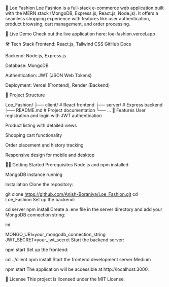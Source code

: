 👗 Loe Fashion
Loe Fashion is a full-stack e-commerce web application built with the MERN stack (MongoDB, Express.js, React.js, Node.js). It offers a seamless shopping experience with features like user authentication, product browsing, cart management, and order processing.​

🚀 Live Demo
Check out the live application here: loe-fashion.vercel.app​

🛠️ Tech Stack
Frontend: React.js, Tailwind CSS​
GitHub Docs

Backend: Node.js, Express.js​

Database: MongoDB​

Authentication: JWT (JSON Web Tokens)​

Deployment: Vercel (Frontend), Render (Backend)​

📂 Project Structure




Loe_Fashion/
├── client/        # React frontend
├── server/        # Express backend
├── README.md      # Project documentation
└── ...
🧰 Features
User registration and login with JWT authentication​

Product listing with detailed views​

Shopping cart functionality​

Order placement and history tracking​

Responsive design for mobile and desktop​

🧑‍💻 Getting Started
Prerequisites
Node.js and npm installed​

MongoDB instance running​

Installation
Clone the repository:



git clone https://github.com/Anish-Boraniya/Loe_Fashion.git
cd Loe_Fashion
Set up the backend:



cd server
npm install
Create a .env file in the server directory and add your MongoDB connection string:​

ini

MONGO_URI=your_mongodb_connection_string
JWT_SECRET=your_jwt_secret
Start the backend server:​



npm start
Set up the frontend:



cd ../client
npm install
Start the frontend development server:​
Medium



npm start
The application will be accessible at http://localhost:3000.​

📝 License
This project is licensed under the MIT License.
